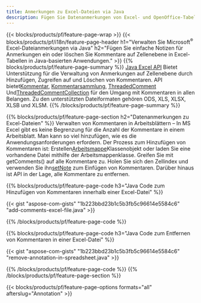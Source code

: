```yaml
---
title: Anmerkungen zu Excel-Dateien via Java
description: Fügen Sie Datenanmerkungen von Excel- und OpenOffice-Tabellen mit der Bibliothek Java hinzu oder entfernen Sie sie.
---
```

{{< blocks/products/pf/feature-page-wrap >}}
{{< blocks/products/pf/i18n/feature-page-header h1="Verwalten Sie Microsoft<sup>&reg;</sup> Excel-Dateianmerkungen via Java" h2="Fügen Sie einfache Notizen für Anmerkungen ein oder löschen Sie Kommentare auf Zellenebene in Excel-Tabellen in Java-basierten Anwendungen." >}}
{{% blocks/products/pf/feature-page-summary %}}
[Java Excel API](/cells/de/java/) Bietet Unterstützung für die Verwaltung von Anmerkungen auf Zellenebene durch Hinzufügen, Zugreifen auf und Löschen von Kommentaren. API bietet[Kommentar](https://reference.aspose.com/cells/java/com.aspose.cells/Comment), [Kommentarsammlung](https://reference.aspose.com/cells/java/com.aspose.cells/CommentCollection), [ThreadedComment](https://reference.aspose.com/cells/java/com.aspose.cells/ThreadedComment) Und[ThreadedCommentCollection](https://reference.aspose.com/cells/java/com.aspose.cells/ThreadedCommentCollection) für den Umgang mit Kommentaren in allen Belangen.
Zu den unterstützten Dateiformaten gehören ODS, XLS, XLSX, XLSB und XLSM.
{{% /blocks/products/pf/feature-page-summary %}}

{{% blocks/products/pf/feature-page-section h2="Datenanmerkungen zu Excel-Dateien" %}}
 Verwalten von Kommentaren in Arbeitsblättern – In MS Excel gibt es keine Begrenzung für die Anzahl der Kommentare in einem Arbeitsblatt. Man kann so viel hinzufügen, wie es die Anwendungsanforderungen erfordern. Der Prozess zum Hinzufügen von Kommentaren ist: Erstellen[Arbeitsmappe](https://reference.aspose.com/cells/java/com.aspose.cells/Workbook)Klassenobjekt oder laden Sie eine vorhandene Datei mithilfe der Arbeitsmappenklasse. Greifen Sie mit getComments() auf alle Kommentare zu. Holen Sie sich den Zellindex und verwenden Sie ihn[setNote](https://reference.aspose.com/cells/java/com.aspose.cells/comment#Note) zum Einfügen von Kommentaren. Darüber hinaus ist API in der Lage, alle Kommentare zu entfernen.

{{% blocks/products/pf/feature-page-code h3="Java Code zum Hinzufügen von Kommentaren innerhalb einer Excel-Datei" %}}

{{< gist "aspose-com-gists" "1b223bbd23b1c5b3fb5c96614e5584c6" "add-comments-excel-file.java" >}}

{{% /blocks/products/pf/feature-page-code %}}

{{% blocks/products/pf/feature-page-code h3="Java Code zum Entfernen von Kommentaren in einer Excel-Datei" %}}

{{< gist "aspose-com-gists" "1b223bbd23b1c5b3fb5c96614e5584c6" "remove-annotation-in-spreadsheet.java" >}}

{{% /blocks/products/pf/feature-page-code %}}
{{% /blocks/products/pf/feature-page-section %}}

{{< blocks/products/pf/feature-page-options formats="all" afterslug="Annotation" >}}
